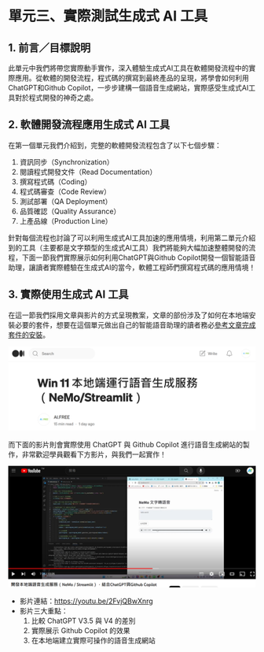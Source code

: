 # 單元三、實際測試生成式 AI 工具

## 1. 前言／目標說明
此單元中我們將帶您實際動手實作，深入體驗生成式AI工具在軟體開發流程中的實際應用。從軟體的開發流程，程式碼的撰寫到最終產品的呈現，將學會如何利用ChatGPT和Github Copilot，一步步建構一個語音生成網站，實際感受生成式AI工具對於程式開發的神奇之處。

## 2. 軟體開發流程應用生成式 AI 工具
在第一個單元我們介紹到，完整的軟體開發流程包含了以下七個步驟：
1. 資訊同步（Synchronization）
2. 閱讀程式開發文件（Read Documentation）
3. 撰寫程式碼（Coding）
4. 程式碼審查（Code Review）
5. 測試部署（QA Deployment）
6. 品質確認（Quality Assurance）
7. 上產品線（Production Line）

針對每個流程也討論了可以利用生成式AI工具加速的應用情境，利用第二單元介紹到的工具（主要都是文字類型的生成式AI工具）我們將能夠大幅加速整體開發的流程，下面一節我們實際展示如何利用ChatGPT與Github Copilot開發一個智能語音助理，讓讀者實際體驗在生成式AI的當今，軟體工程師們撰寫程式碼的應用情境！

## 3. 實際使用生成式 AI 工具
在這一節我們採用文章與影片的方式呈現教案，文章的部份涉及了如何在本地端安裝必要的套件，想要在這個單元做出自己的智能語音助理的讀者務必[參考文章完成套件的安裝](https://medium.com/p/624498e800f4)。

<div align=center>
<img src="https://github.com/AI-FREE-Team/Generative-AI-Industrial-Case-Study/blob/main/%E6%95%99%E6%A1%884%EF%BC%9A%E7%A8%8B%E5%BC%8F%E7%94%9F%E6%88%90%E8%88%87%E8%BC%94%E5%8A%A9/pics/unit3/pic1.NemoStreamlit.png" width="600px">
</div>

而下面的影片則會實際使用 ChatGPT 與 Github Copilot 進行語音生成網站的製作，非常歡迎學員觀看下方影片，與我們一起實作！
<div align=center>
<img src="https://github.com/AI-FREE-Team/Generative-AI-Industrial-Case-Study/blob/main/%E6%95%99%E6%A1%884%EF%BC%9A%E7%A8%8B%E5%BC%8F%E7%94%9F%E6%88%90%E8%88%87%E8%BC%94%E5%8A%A9/pics/unit3/pic1.videopreview_v2.png" width="600px">
</div>

* 影片連結：https://youtu.be/2FvjQBwXnrg
* 影片三大重點：
    1. 比較 ChatGPT V3.5 與 V4 的差別
    2. 實際展示 Github Copilot 的效果
    3. 在本地端建立實際可操作的語音生成網站